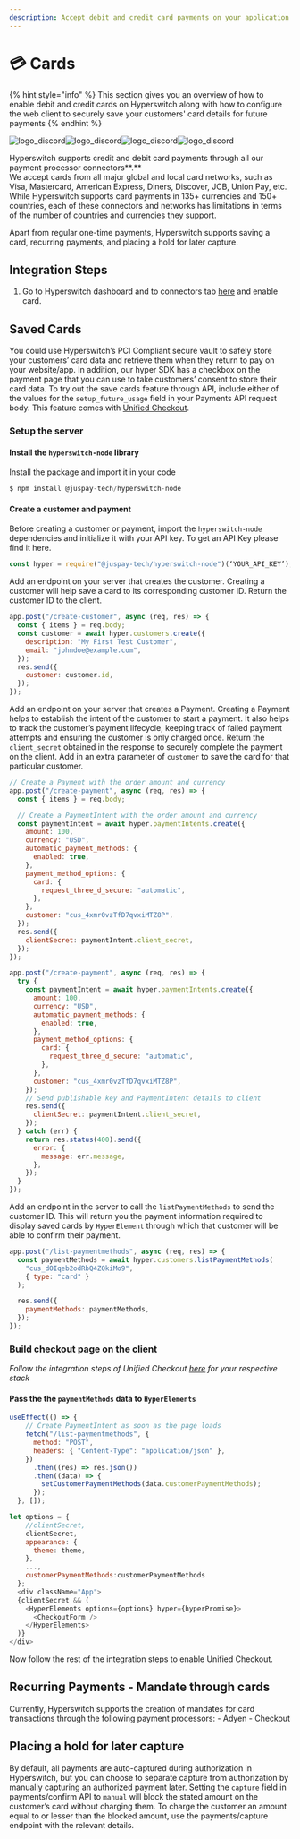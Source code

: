```yaml
---
description: Accept debit and credit card payments on your application
---
```


# 💳 Cards

{% hint style="info" %}
This section gives you an overview of how to enable debit and credit cards on Hyperswitch along with how to configure the web client to securely save your customers' card details for future payments
{% endhint %}

![logo\_discord](https://hyperswitch.io/logos/logo\_diners.svg)![logo\_discord](https://hyperswitch.io/logos/logo\_visa.svg)![logo\_discord](https://hyperswitch.io/logos/logo\_mastercard.svg)![logo\_discord](https://hyperswitch.io/logos/logo\_amex.svg)

Hyperswitch supports credit and debit card payments through all our payment processor connectors**.** \
We accept cards from all major global and local card networks, such as Visa, Mastercard, American Express, Diners, Discover, JCB, Union Pay, etc. While Hyperswitch supports card payments in 135+ currencies and 150+ countries, each of these connectors and networks has limitations in terms of the number of countries and currencies they support.

Apart from regular one-time payments, Hyperswitch supports saving a card, recurring payments, and placing a hold for later capture.

## Integration Steps

1. Go to Hyperswitch dashboard and to connectors tab [here](https://app.hyperswitch.io/) and enable card.

## Saved Cards

You could use Hyperswitch’s PCI Compliant secure vault to safely store your customers’ card data and retrieve them when they return to pay on your website/app. In addition, our hyper SDK has a checkbox on the payment page that you can use to take customers’ consent to store their card data. To try out the save cards feature through API, include either of the values for the `setup_future_usage` field in your Payments API request body. This feature comes with [Unified Checkout](../integration-guide/web/).

### Setup the server

#### Install the `hyperswitch-node` library

Install the package and import it in your code

```js
$ npm install @juspay-tech/hyperswitch-node
```

#### Create a customer and payment

Before creating a customer or payment, import the `hyperswitch-node` dependencies and initialize it with your API key. To get an API Key please find it here.

```js
const hyper = require("@juspay-tech/hyperswitch-node")(‘YOUR_API_KEY’);
```

Add an endpoint on your server that creates the customer. Creating a customer will help save a card to its corresponding customer ID. Return the customer ID to the client.

```js
app.post("/create-customer", async (req, res) => {
  const { items } = req.body;
  const customer = await hyper.customers.create({
    description: "My First Test Customer",
    email: "johndoe@example.com",
  });
  res.send({
    customer: customer.id,
  });
});
```

Add an endpoint on your server that creates a Payment. Creating a Payment helps to establish the intent of the customer to start a payment. It also helps to track the customer’s payment lifecycle, keeping track of failed payment attempts and ensuring the customer is only charged once. Return the `client_secret` obtained in the response to securely complete the payment on the client. Add in an extra parameter of `customer` to save the card for that particular customer.

```js
// Create a Payment with the order amount and currency
app.post("/create-payment", async (req, res) => {
  const { items } = req.body;

  // Create a PaymentIntent with the order amount and currency
  const paymentIntent = await hyper.paymentIntents.create({
    amount: 100,
    currency: "USD",
    automatic_payment_methods: {
      enabled: true,
    },
    payment_method_options: {
      card: {
        request_three_d_secure: "automatic",
      },
    },
    customer: "cus_4xmr0vzTfD7qvxiMTZ8P",
  });
  res.send({
    clientSecret: paymentIntent.client_secret,
  });
});

app.post("/create-payment", async (req, res) => {
  try {
    const paymentIntent = await hyper.paymentIntents.create({
      amount: 100,
      currency: "USD",
      automatic_payment_methods: {
        enabled: true,
      },
      payment_method_options: {
        card: {
          request_three_d_secure: "automatic",
        },
      },
      customer: "cus_4xmr0vzTfD7qvxiMTZ8P",
    });
    // Send publishable key and PaymentIntent details to client
    res.send({
      clientSecret: paymentIntent.client_secret,
    });
  } catch (err) {
    return res.status(400).send({
      error: {
        message: err.message,
      },
    });
  }
});
```

Add an endpoint in the server to call the `listPaymentMethods` to send the customer ID. This will return you the payment information required to display saved cards by `HyperElement` through which that customer will be able to confirm their payment.

```js
app.post("/list-paymentmethods", async (req, res) => {
  const paymentMethods = await hyper.customers.listPaymentMethods(
    "cus_dOIqeb2odRbQ4ZQkiMo9",
    { type: "card" }
  );

  res.send({
    paymentMethods: paymentMethods,
  });
});
```

### Build checkout page on the client

_Follow the integration steps of Unified Checkout_ [_here_](https://hyperswitch.io/docs/unifiedCheckoutWeb/) _for your respective stack_

#### Pass the the `paymentMethods` data to `HyperElements`

```js
useEffect(() => {
    // Create PaymentIntent as soon as the page loads
    fetch("/list-paymentmethods", {
      method: "POST",
      headers: { "Content-Type": "application/json" },
    })
      .then((res) => res.json())
      .then((data) => {
        setCustomerPaymentMethods(data.customerPaymentMethods);
      });
  }, []);

let options = {
    //clientSecret,
    clientSecret,
    appearance: {
      theme: theme,
    },
    ...,
    customerPaymentMethods:customerPaymentMethods
  };
  <div className="App">
  {clientSecret && (
    <HyperElements options={options} hyper={hyperPromise}>
      <CheckoutForm />
    </HyperElements>
  )}
</div>

```

Now follow the rest of the integration steps to enable Unified Checkout.

## Recurring Payments - Mandate through cards

Currently, Hyperswitch supports the creation of mandates for card transactions through the following payment processors: - Adyen - Checkout

## Placing a hold for later capture

By default, all payments are auto-captured during authorization in Hyperswitch, but you can choose to separate capture from authorization by manually capturing an authorized payment later. Setting the `capture` field in payments/confirm API to `manual` will block the stated amount on the customer’s card without charging them. To charge the customer an amount equal to or lesser than the blocked amount, use the payments/capture endpoint with the relevant details.
